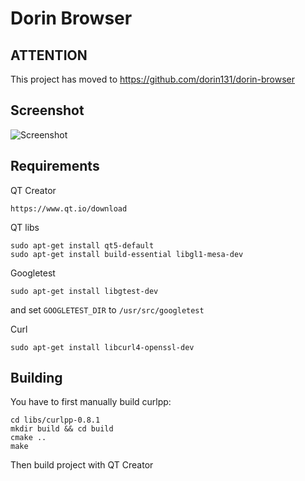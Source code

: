 # Dorin Browser

## ATTENTION
This project has moved to https://github.com/dorin131/dorin-browser

## Screenshot

![Screenshot](https://fodor.org/img/cpp-curlpp-library-static-link/5.png)

## Requirements

QT Creator

`https://www.qt.io/download`

QT libs
```
sudo apt-get install qt5-default
sudo apt-get install build-essential libgl1-mesa-dev
```

Googletest
```
sudo apt-get install libgtest-dev
```
and set `GOOGLETEST_DIR` to `/usr/src/googletest`

Curl
```
sudo apt-get install libcurl4-openssl-dev
```


## Building
You have to first manually build curlpp:
```
cd libs/curlpp-0.8.1
mkdir build && cd build
cmake ..
make
```

Then build project with QT Creator
